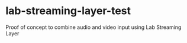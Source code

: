# lab-streaming-layer-test
Proof of concept to combine audio and video input using Lab Streaming Layer
